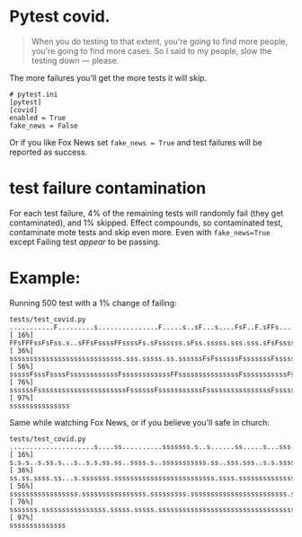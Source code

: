 # Pytest covid. 


> When you do testing to that extent, you're going to find more people, you're
> going to find more cases. So I said to my people, slow the testing down —
> please.

The more failures you'll get the more tests it will skip.

```
# pytest.ini
[pytest]
[covid]
enabled = True
fake_news = False
```

Or if you like Fox News set `fake_news = True` and test failures will be reported as success.

# test failure contamination

For each test failure, 4% of the remaining tests will randomly fail (they get
contaminated), and 1% skipped. Effect compounds, so contaminated test,
contaminate mote tests and skip even more. Even with `fake_news=True` except
Failing test _appear_ to be passing.


# Example:

Running 500 test with a 1% change of failing:

```
tests/test_covid.py ...........F.........s...............F.....s..sF...s....FsF..F.sFFs....sFs...s..F [ 16%]
FFsFFFssFsFss.s..sFFsFssssFFssssFs.sFssssss.sFss.sssss.sss.sss.sFsFssssssssFsssFssssss.sssssFssFsssss [ 36%]
ssssssssssssssssssssssssssss.sss.sssss.ss.ssssssFsFssssssFsssssssFsssssssssssssFFsssFssssssssFsFsFsFs [ 56%]
sssssFsssFssssFssssssssssssFssssssssssssFFsssssssssssssssFsssssssssssFssssssssssssssssssssssss.ssssss [ 76%]
ssssssFssssssssssssssssssssssFssssssFsssssssssssFssssssssssssssssFsssssssssssssssssssFssssssssssssFs. [ 97%]
sssssssssssssss
```


Same while watching Fox News, or if you believe you'll safe in church:


```
tests/test_covid.py .....................s....ss..........sssssss.s..s......ss.....s...sss.sss...ss.s [ 16%]
s.s.s..s.ss.s...s..s.s.ss.ss..ssss.s..sssssssssss.ss..sss.sss..s.s.sssssss.s.ss.ss.ssssss.ssss...s..s [ 36%]
ss.ss.ssss.ss...s.sssssss.sssssssssssssssssssssssss.ssss.ssssssssssssssssssssss.ssssssssssssssss.ssss [ 56%]
sssssssssssssssss.ssssssssssssssss.sssssssss.ssssssssssssssssssssssss.s.sssssssssssssssssssssssssss.s [ 76%]
sssssss.ssssssssssssssss.sssss.sssss.sssssssssssssssssssssssssssssssssssssssssss.sssssss.ssssss.sssss [ 97%]
ssssssssssssss
```
